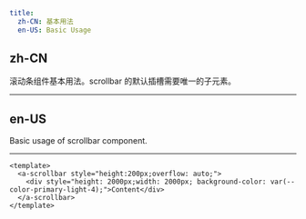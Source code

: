 ```yaml
title:
  zh-CN: 基本用法
  en-US: Basic Usage
```

## zh-CN

滚动条组件基本用法。scrollbar 的默认插槽需要唯一的子元素。

---

## en-US

Basic usage of scrollbar component.

---

```vue
<template>
  <a-scrollbar style="height:200px;overflow: auto;">
    <div style="height: 2000px;width: 2000px; background-color: var(--color-primary-light-4);">Content</div>
  </a-scrollbar>
</template>
```
